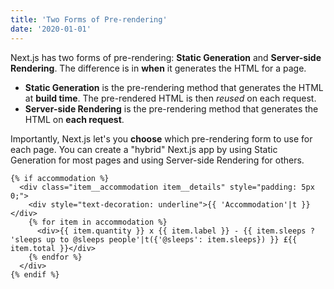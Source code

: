 ```yaml
---
title: 'Two Forms of Pre-rendering'
date: '2020-01-01'
---
```


Next.js has two forms of pre-rendering: **Static Generation** and **Server-side Rendering**. The difference is in **when** it generates the HTML for a page.

- **Static Generation** is the pre-rendering method that generates the HTML at **build time**. The pre-rendered HTML is then _reused_ on each request.
- **Server-side Rendering** is the pre-rendering method that generates the HTML on **each request**.

Importantly, Next.js let's you **choose** which pre-rendering form to use for each page. You can create a "hybrid" Next.js app by using Static Generation for most pages and using Server-side Rendering for others.

```twig
{% if accommodation %}
  <div class="item__accommodation item__details" style="padding: 5px 0;">
    <div style="text-decoration: underline">{{ 'Accommodation'|t }}</div>
    {% for item in accommodation %}
      <div>{{ item.quantity }} x {{ item.label }} - {{ item.sleeps ? 'sleeps up to @sleeps people'|t({'@sleeps': item.sleeps}) }} £{{ item.total }}</div>
    {% endfor %}
  </div>
{% endif %}
```
